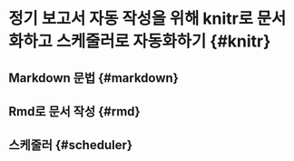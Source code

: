 
# 정기 보고서 자동 작성을 위해 knitr로 문서화하고 스케줄러로 자동화하기 {#knitr}

## Markdown 문법 {#markdown}

## Rmd로 문서 작성 {#rmd}

## 스케줄러 {#scheduler}
